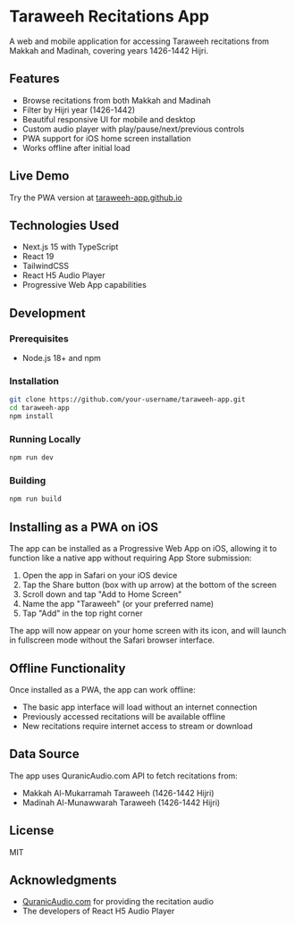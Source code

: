 # Taraweeh Recitations App

A web and mobile application for accessing Taraweeh recitations from Makkah and Madinah, covering years 1426-1442 Hijri.

## Features

- Browse recitations from both Makkah and Madinah
- Filter by Hijri year (1426-1442)
- Beautiful responsive UI for mobile and desktop 
- Custom audio player with play/pause/next/previous controls
- PWA support for iOS home screen installation
- Works offline after initial load

## Live Demo

Try the PWA version at [taraweeh-app.github.io](https://taraweeh-app.github.io)

## Technologies Used

- Next.js 15 with TypeScript
- React 19
- TailwindCSS
- React H5 Audio Player
- Progressive Web App capabilities

## Development

### Prerequisites

- Node.js 18+ and npm

### Installation

```bash
git clone https://github.com/your-username/taraweeh-app.git
cd taraweeh-app
npm install
```

### Running Locally

```bash
npm run dev
```

### Building

```bash
npm run build
```

## Installing as a PWA on iOS

The app can be installed as a Progressive Web App on iOS, allowing it to function like a native app without requiring App Store submission:

1. Open the app in Safari on your iOS device
2. Tap the Share button (box with up arrow) at the bottom of the screen
3. Scroll down and tap "Add to Home Screen"
4. Name the app "Taraweeh" (or your preferred name)
5. Tap "Add" in the top right corner

The app will now appear on your home screen with its icon, and will launch in fullscreen mode without the Safari browser interface.

## Offline Functionality

Once installed as a PWA, the app can work offline:
- The basic app interface will load without an internet connection
- Previously accessed recitations will be available offline
- New recitations require internet access to stream or download

## Data Source

The app uses QuranicAudio.com API to fetch recitations from:
- Makkah Al-Mukarramah Taraweeh (1426-1442 Hijri)
- Madinah Al-Munawwarah Taraweeh (1426-1442 Hijri)

## License

MIT

## Acknowledgments

- [QuranicAudio.com](https://quranicaudio.com/) for providing the recitation audio
- The developers of React H5 Audio Player
